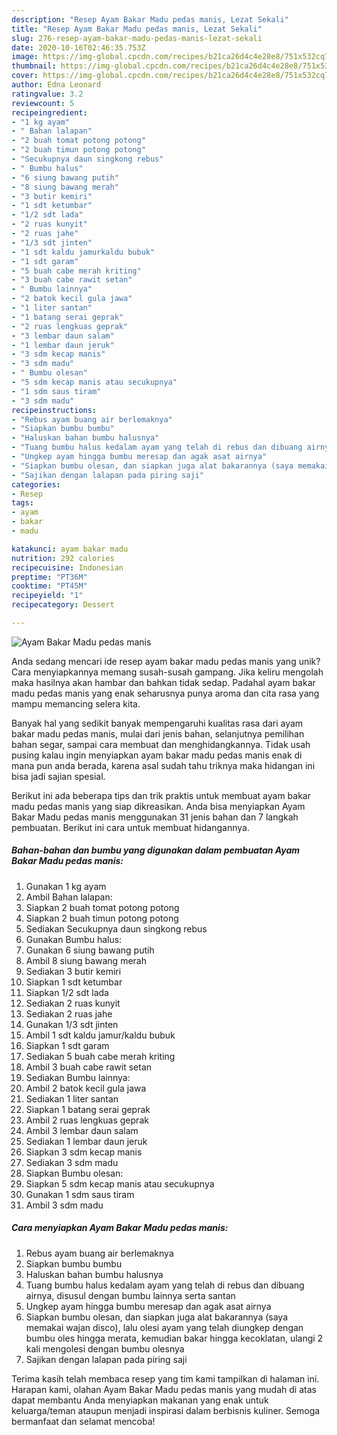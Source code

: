 ```yaml
---
description: "Resep Ayam Bakar Madu pedas manis, Lezat Sekali"
title: "Resep Ayam Bakar Madu pedas manis, Lezat Sekali"
slug: 276-resep-ayam-bakar-madu-pedas-manis-lezat-sekali
date: 2020-10-16T02:46:35.753Z
image: https://img-global.cpcdn.com/recipes/b21ca26d4c4e28e8/751x532cq70/ayam-bakar-madu-pedas-manis-foto-resep-utama.jpg
thumbnail: https://img-global.cpcdn.com/recipes/b21ca26d4c4e28e8/751x532cq70/ayam-bakar-madu-pedas-manis-foto-resep-utama.jpg
cover: https://img-global.cpcdn.com/recipes/b21ca26d4c4e28e8/751x532cq70/ayam-bakar-madu-pedas-manis-foto-resep-utama.jpg
author: Edna Leonard
ratingvalue: 3.2
reviewcount: 5
recipeingredient:
- "1 kg ayam"
- " Bahan lalapan"
- "2 buah tomat potong potong"
- "2 buah timun potong potong"
- "Secukupnya daun singkong rebus"
- " Bumbu halus"
- "6 siung bawang putih"
- "8 siung bawang merah"
- "3 butir kemiri"
- "1 sdt ketumbar"
- "1/2 sdt lada"
- "2 ruas kunyit"
- "2 ruas jahe"
- "1/3 sdt jinten"
- "1 sdt kaldu jamurkaldu bubuk"
- "1 sdt garam"
- "5 buah cabe merah kriting"
- "3 buah cabe rawit setan"
- " Bumbu lainnya"
- "2 batok kecil gula jawa"
- "1 liter santan"
- "1 batang serai geprak"
- "2 ruas lengkuas geprak"
- "3 lembar daun salam"
- "1 lembar daun jeruk"
- "3 sdm kecap manis"
- "3 sdm madu"
- " Bumbu olesan"
- "5 sdm kecap manis atau secukupnya"
- "1 sdm saus tiram"
- "3 sdm madu"
recipeinstructions:
- "Rebus ayam buang air berlemaknya"
- "Siapkan bumbu bumbu"
- "Haluskan bahan bumbu halusnya"
- "Tuang bumbu halus kedalam ayam yang telah di rebus dan dibuang airnya, disusul dengan bumbu lainnya serta santan"
- "Ungkep ayam hingga bumbu meresap dan agak asat airnya"
- "Siapkan bumbu olesan, dan siapkan juga alat bakarannya (saya memakai wajan disco), lalu olesi ayam yang telah diungkep dengan bumbu oles hingga merata, kemudian bakar hingga kecoklatan, ulangi 2 kali mengolesi dengan bumbu olesnya"
- "Sajikan dengan lalapan pada piring saji"
categories:
- Resep
tags:
- ayam
- bakar
- madu

katakunci: ayam bakar madu 
nutrition: 292 calories
recipecuisine: Indonesian
preptime: "PT36M"
cooktime: "PT45M"
recipeyield: "1"
recipecategory: Dessert

---
```



![Ayam Bakar Madu pedas manis](https://img-global.cpcdn.com/recipes/b21ca26d4c4e28e8/751x532cq70/ayam-bakar-madu-pedas-manis-foto-resep-utama.jpg)

Anda sedang mencari ide resep ayam bakar madu pedas manis yang unik? Cara menyiapkannya memang susah-susah gampang. Jika keliru mengolah maka hasilnya akan hambar dan bahkan tidak sedap. Padahal ayam bakar madu pedas manis yang enak seharusnya punya aroma dan cita rasa yang mampu memancing selera kita.

Banyak hal yang sedikit banyak mempengaruhi kualitas rasa dari ayam bakar madu pedas manis, mulai dari jenis bahan, selanjutnya pemilihan bahan segar, sampai cara membuat dan menghidangkannya. Tidak usah pusing kalau ingin menyiapkan ayam bakar madu pedas manis enak di mana pun anda berada, karena asal sudah tahu triknya maka hidangan ini bisa jadi sajian spesial.




Berikut ini ada beberapa tips dan trik praktis untuk membuat ayam bakar madu pedas manis yang siap dikreasikan. Anda bisa menyiapkan Ayam Bakar Madu pedas manis menggunakan 31 jenis bahan dan 7 langkah pembuatan. Berikut ini cara untuk membuat hidangannya.

<!--inarticleads1-->

##### Bahan-bahan dan bumbu yang digunakan dalam pembuatan Ayam Bakar Madu pedas manis:

1. Gunakan 1 kg ayam
1. Ambil  Bahan lalapan:
1. Siapkan 2 buah tomat potong potong
1. Siapkan 2 buah timun potong potong
1. Sediakan Secukupnya daun singkong rebus
1. Gunakan  Bumbu halus:
1. Gunakan 6 siung bawang putih
1. Ambil 8 siung bawang merah
1. Sediakan 3 butir kemiri
1. Siapkan 1 sdt ketumbar
1. Siapkan 1/2 sdt lada
1. Sediakan 2 ruas kunyit
1. Sediakan 2 ruas jahe
1. Gunakan 1/3 sdt jinten
1. Ambil 1 sdt kaldu jamur/kaldu bubuk
1. Siapkan 1 sdt garam
1. Sediakan 5 buah cabe merah kriting
1. Ambil 3 buah cabe rawit setan
1. Sediakan  Bumbu lainnya:
1. Ambil 2 batok kecil gula jawa
1. Sediakan 1 liter santan
1. Siapkan 1 batang serai geprak
1. Ambil 2 ruas lengkuas geprak
1. Ambil 3 lembar daun salam
1. Sediakan 1 lembar daun jeruk
1. Siapkan 3 sdm kecap manis
1. Sediakan 3 sdm madu
1. Siapkan  Bumbu olesan:
1. Siapkan 5 sdm kecap manis atau secukupnya
1. Gunakan 1 sdm saus tiram
1. Ambil 3 sdm madu




<!--inarticleads2-->

##### Cara menyiapkan Ayam Bakar Madu pedas manis:

1. Rebus ayam buang air berlemaknya
1. Siapkan bumbu bumbu
1. Haluskan bahan bumbu halusnya
1. Tuang bumbu halus kedalam ayam yang telah di rebus dan dibuang airnya, disusul dengan bumbu lainnya serta santan
1. Ungkep ayam hingga bumbu meresap dan agak asat airnya
1. Siapkan bumbu olesan, dan siapkan juga alat bakarannya (saya memakai wajan disco), lalu olesi ayam yang telah diungkep dengan bumbu oles hingga merata, kemudian bakar hingga kecoklatan, ulangi 2 kali mengolesi dengan bumbu olesnya
1. Sajikan dengan lalapan pada piring saji




Terima kasih telah membaca resep yang tim kami tampilkan di halaman ini. Harapan kami, olahan Ayam Bakar Madu pedas manis yang mudah di atas dapat membantu Anda menyiapkan makanan yang enak untuk keluarga/teman ataupun menjadi inspirasi dalam berbisnis kuliner. Semoga bermanfaat dan selamat mencoba!
